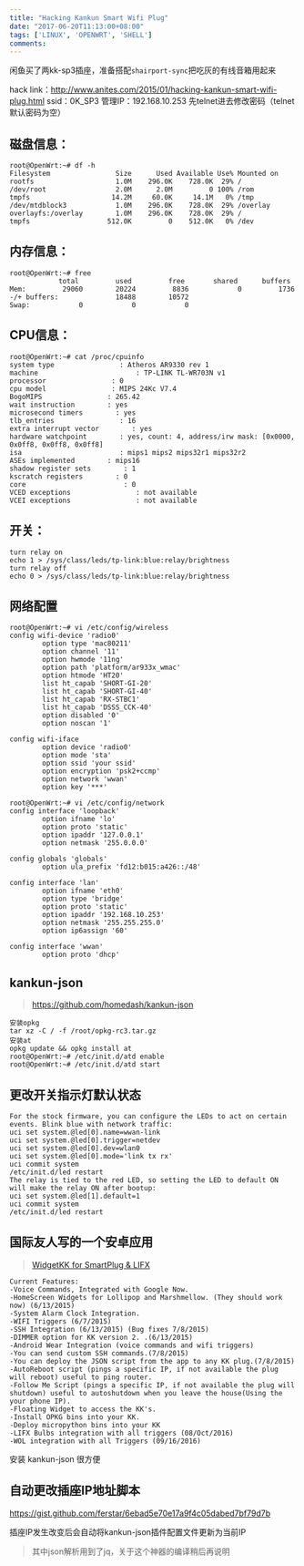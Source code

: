 ```yaml
---
title: "Hacking Kankun Smart Wifi Plug"
date: "2017-06-20T11:13:00+08:00"
tags: ['LINUX', 'OPENWRT', 'SHELL']
comments: 
---
```



闲鱼买了两kk-sp3插座，准备搭配`shairport-sync`把吃灰的有线音箱用起来

hack link：<http://www.anites.com/2015/01/hacking-kankun-smart-wifi-plug.html>
ssid：0K_SP3
管理IP：192.168.10.253
先telnet进去修改密码（telnet默认密码为空）

## 磁盘信息：

```
root@OpenWrt:~# df -h
Filesystem                Size      Used Available Use% Mounted on
rootfs                    1.0M    296.0K    728.0K  29% /
/dev/root                 2.0M      2.0M         0 100% /rom
tmpfs                    14.2M     60.0K     14.1M   0% /tmp
/dev/mtdblock3            1.0M    296.0K    728.0K  29% /overlay
overlayfs:/overlay        1.0M    296.0K    728.0K  29% /
tmpfs                   512.0K         0    512.0K   0% /dev
```

## 内存信息：

```shell
root@OpenWrt:~# free
			total         used         free       shared      buffers
Mem:         29060        20224         8836            0         1736
-/+ buffers:              18488        10572
Swap:            0            0            0
```

## CPU信息：

```shell
root@OpenWrt:~# cat /proc/cpuinfo 
system type                : Atheros AR9330 rev 1
machine                        : TP-LINK TL-WR703N v1
processor                : 0
cpu model                : MIPS 24Kc V7.4
BogoMIPS                : 265.42
wait instruction        : yes
microsecond timers        : yes
tlb_entries                : 16
extra interrupt vector        : yes
hardware watchpoint        : yes, count: 4, address/irw mask: [0x0000, 0x0ff8, 0x0ff8, 0x0ff8]
isa                        : mips1 mips2 mips32r1 mips32r2
ASEs implemented        : mips16
shadow register sets        : 1
kscratch registers        : 0
core                        : 0
VCED exceptions                : not available
VCEI exceptions                : not available
```

## 开关：

```shell
turn relay on 
echo 1 > /sys/class/leds/tp-link:blue:relay/brightness  
turn relay off 
echo 0 > /sys/class/leds/tp-link:blue:relay/brightness
```
## 网络配置

```shell
root@OpenWrt:~# vi /etc/config/wireless
config wifi-device 'radio0'
        option type 'mac80211'
        option channel '11'
        option hwmode '11ng'
        option path 'platform/ar933x_wmac'
        option htmode 'HT20'
        list ht_capab 'SHORT-GI-20'
        list ht_capab 'SHORT-GI-40'
        list ht_capab 'RX-STBC1'
        list ht_capab 'DSSS_CCK-40'
        option disabled '0'
        option noscan '1'

config wifi-iface
        option device 'radio0'
        option mode 'sta'
        option ssid 'your ssid'
        option encryption 'psk2+ccmp'
        option network 'wwan'
        option key '***'

root@OpenWrt:~# vi /etc/config/network
config interface 'loopback'
        option ifname 'lo'
        option proto 'static'
        option ipaddr '127.0.0.1'
        option netmask '255.0.0.0'

config globals 'globals'
        option ula_prefix 'fd12:b015:a426::/48'

config interface 'lan'
        option ifname 'eth0'
        option type 'bridge'
        option proto 'static'
        option ipaddr '192.168.10.253'
        option netmask '255.255.255.0'
        option ip6assign '60'

config interface 'wwan'
        option proto 'dhcp'
```

## kankun-json

> https://github.com/homedash/kankun-json
```shell
安装opkg
tar xz -C / -f /root/opkg-rc3.tar.gz
安装at
opkg update && opkg install at
root@OpenWrt:~# /etc/init.d/atd enable
root@OpenWrt:~# /etc/init.d/atd start
```
## 更改开关指示灯默认状态

```shell
For the stock firmware, you can configure the LEDs to act on certain events. Blink blue with network traffic:
uci set system.@led[0].name=wwan-link
uci set system.@led[0].trigger=netdev
uci set system.@led[0].dev=wlan0
uci set system.@led[0].mode='link tx rx'
uci commit system
/etc/init.d/led restart
The relay is tied to the red LED, so setting the LED to default ON will make the relay ON after bootup:
uci set system.@led[1].default=1
uci commit system
/etc/init.d/led restart
```

## 国际友人写的一个安卓应用

> [WidgetKK for SmartPlug & LIFX ](https://www.google.com/url?sa=t&rct=j&q=&esrc=s&source=web&cd=1&cad=rja&uact=8&ved=0ahUKEwi-g8rSmsvUAhVGxmMKHWXCDkYQFggqMAA&url=https%3A%2F%2Fplay.google.com%2Fstore%2Fapps%2Fdetails%3Fid%3Dcom.blogspot.choplabalagun.widgetkkforsmartplug%26hl%3Dzh_CN&usg=AFQjCNEWFeH6RMntaYElYJmR7TfNqm3MpQ&sig2=otU8wL_j5qDVNfU_PVtO3A)

```shell
Current Features:
-Voice Commands, Integrated with Google Now.
-HomeScreen Widgets for Lollipop and Marshmellow. (They should work now) (6/13/2015)
-System Alarm Clock Integration.        
-WIFI Triggers (6/7/2015)
-SSH Integration (6/13/2015) (Bug fixes 7/8/2015)
-DIMMER option for KK version 2. .(6/13/2015)
-Android Wear Integration (voice commands and wifi triggers)
-You can send custom SSH commands.(7/8/2015)
-You can deploy the JSON script from the app to any KK plug.(7/8/2015)
-AutoReboot script (pings a specific IP, if not available the plug will reboot) useful to ping router.
-Follow Me Script (pings a specific IP, if not available the plug will shutdown) useful to autoshutdown when you leave the house(Using the your phone IP).
-Floating Widget to access the KK's.
-Install OPKG bins into your KK.
-Deploy micropython bins into your KK
-LIFX Bulbs integration with all triggers (08/Oct/2016)
-WOL integration with all Triggers (09/16/2016)
```
安装 kankun-json 很方便

## 自动更改插座IP地址脚本

https://gist.github.com/ferstar/6ebad5e70e17a9f4c05dabed7bf79d7b

插座IP发生改变后会自动将kankun-json插件配置文件更新为当前IP

> 其中json解析用到了jq，关于这个神器的编译稍后再说明
